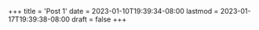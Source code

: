 +++
title = 'Post 1'
date = 2023-01-10T19:39:34-08:00
lastmod = 2023-01-17T19:39:38-08:00
draft = false
+++
